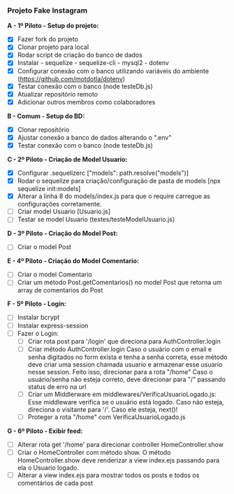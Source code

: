 ### Projeto Fake Instagram

**A - 1º Piloto - Setup do projeto:**
- [x] Fazer fork do projeto
- [x] Clonar projeto para local
- [x] Rodar script de criação do banco de dados
- [x] Instalar
        - sequelize
        - sequelize-cli
        - mysql2
        - dotenv
- [x] Configurar conexão com o banco utilizando variáveis do ambiente (https://github.com/motdotla/dotenv)
- [x] Testar conexão com o banco (node testeDb.js)
- [x] Atualizar repositório remoto
- [x] Adicionar outros membros como colaboradores

**B - Comum - Setup do BD:**
- [x] Clonar repositório
- [x] Ajustar conexão a banco de dados alterando o ".env"
- [x] Testar conexão com o banco (node testeDb.js)

**C - 2º Piloto - Criação de Model Usuario:**
- [x] Configurar .sequelizerc ["models": path.resolve("models")]
- [x] Rodar o sequelize para criação/configuração de pasta de models [npx sequelize init:models]
- [x] Alterar a linha 8 do models/index.js para que o require carregue as configurações corretamente.
- [ ] Criar model Usuario [Usuario.js]
- [ ] Testar se model Usuario (testes/testeModelUsuario.js)

**D - 3º Piloto - Criação do Model Post:**
- [ ] Criar o model Post

**E - 4º Piloto - Criação do Model Comentario:**
- [ ] Criar o model Comentario
- [ ] Criar um método Post.getComentarios() no model Post que retorna um array de comentarios do Post

**F - 5º Piloto - Login:**
- [ ] Instalar bcrypt
- [ ] Instalar express-session
- [ ] Fazer o Login:
    - [ ] Criar rota post para '/login' que direciona para AuthController.login
    - [ ] Criar método AuthController.login
            Caso o usuário com o email e senha digitados no form exista e tenha a senha
            correta, esse método deve criar uma session chamada usuario e armazenar
            esse usuario nesse session. Feito isso, direcionar para a rota "/home"
            Caso o usuário/senha não esteja correto, deve direcionar para "/" passando
            status de erro na url
    - [ ] Criar um Middlerware em middlewares/VerificaUsuarioLogado.js:
            Esse middleware verifica se o usuário está logado. Caso não esteja, direciona o
            visitante para '/'. Caso ele esteja, next()!
    - [ ] Proteger a rota "/home" com VerificaUsuarioLogado.js

**G - 6º Piloto - Exibir feed:**
- [ ] Alterar rota get '/home' para direcionar controller HomeController.show
- [ ] Criar o HomeController com método show.
        O método HomeController.show deve renderizar a view index.ejs
        passando para ela o Usuario logado.
- [ ] Alterar a view index.ejs para mostrar todos os posts e todos os comentários de cada post